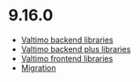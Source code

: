 # 9.16.0

* [Valtimo backend libraries](valtimo-backend-libraries.md)
* [Valtimo backend plus libraries](valtimo-backend-plus-libraries.md)
* [Valtimo frontend libraries](valtimo-frontend-libraries.md)
* [Migration](migration.md)
